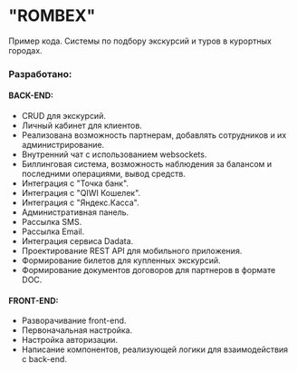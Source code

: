 # "ROMBEX"
Пример кода. Системы по подбору экскурсий и туров в курортных городах.
### Разработано:
#### BACK-END:
- CRUD для экскурсий.
- Личный кабинет для клиентов.
- Реализована возможность партнерам, добавлять сотрудников и их администрирование.
- Внутренний чат с использованием websockets.
- Биллинговая система, возможность наблюдения за балансом и последними операциями, вывод средств.
- Интеграция с "Точка банк".
- Интеграция с "QIWI Кошелек".
- Интеграция с "Яндекс.Касса".
- Административная панель.
- Рассылка SMS.
- Рассылка Email.
- Интеграция сервиса Dadata.
- Проектирование REST API для мобильного приложения.
- Формирование билетов для купленных экскурсий.
- Формирование документов договоров для партнеров в формате DOC.
#### FRONT-END:
- Разворачивание front-end.
- Первоначальная настройка.
- Настройка авторизации.
- Написание компонентов, реализующей логики для взаимодействия с back-end.
